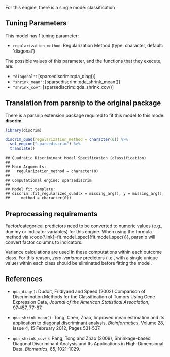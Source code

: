 


For this engine, there is a single mode: classification

## Tuning Parameters



This model has 1 tuning parameter:

- `regularization_method`: Regularization Method (type: character, default: 'diagonal')

The possible values of this parameter, and the functions that they execute, are:

* `"diagonal"`: [sparsediscrim::qda_diag()]
* `"shrink_mean"`: [sparsediscrim::qda_shrink_mean()]
* `"shrink_cov"`: [sparsediscrim::qda_shrink_cov()]

## Translation from parsnip to the original package

There is a parsnip extension package required to fit this model to this mode: **discrim**.


```r
library(discrim)

discrim_quad(regularization_method = character(0)) %>% 
  set_engine("sparsediscrim") %>% 
  translate()
```

```
## Quadratic Discriminant Model Specification (classification)
## 
## Main Arguments:
##   regularization_method = character(0)
## 
## Computational engine: sparsediscrim 
## 
## Model fit template:
## discrim::fit_regularized_quad(x = missing_arg(), y = missing_arg(), 
##     method = character(0))
```

## Preprocessing requirements


Factor/categorical predictors need to be converted to numeric values (e.g., dummy or indicator variables) for this engine. When using the formula method via \\code{\\link[=fit.model_spec]{fit.model_spec()}}, parsnip will convert factor columns to indicators.


Variance calculations are used in these computations within each outcome class. For this reason,  _zero-variance_ predictors (i.e., with a single unique value) within each class should be eliminated before fitting the model. 



## References

 - `qda_diag()`: Dudoit, Fridlyand and Speed (2002) Comparison of Discrimination Methods for the Classification of Tumors Using Gene Expression Data, _Journal of the American Statistical Association_, 97:457, 77-87. 
 
 - `qda_shrink_mean()`: Tong, Chen, Zhao, Improved mean estimation and its application to diagonal discriminant analysis, _Bioinformatics_, Volume 28, Issue 4, 15 February 2012, Pages 531-537.
 
 - `qda_shrink_cov()`: Pang, Tong and Zhao (2009), Shrinkage-based Diagonal Discriminant Analysis and Its Applications in High-Dimensional Data. _Biometrics_, 65, 1021-1029.
